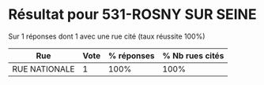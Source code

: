 # Résultat pour 531-ROSNY SUR SEINE

Sur 1 réponses dont 1 avec une rue cité (taux réussite 100%)

| Rue | Vote | % réponses | % Nb rues cités|
|-----|------|------------|----------------|
| RUE NATIONALE | 1 | 100% | 100%|
